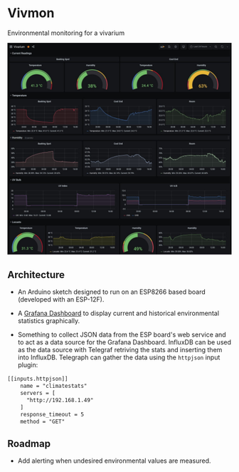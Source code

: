 # Vivmon

Environmental monitoring for a vivarium

![Screenshot](/screenshot.jpg)

## Architecture

- An Arduino sketch designed to run on an ESP8266 based board (developed with an ESP-12F).

- A [Grafana Dashboard](/graphana-dashboard.json) to display current and historical environmental statistics graphically.

- Something to collect JSON data from the ESP board's web service and to act as a data source for the Grafana Dashboard. InfluxDB can be used as the data source with Telegraf retriving the stats and inserting them into InfluxDB. Telegraph can gather the data using the `httpjson` input plugin:


```
[[inputs.httpjson]]
    name = "climatestats"
    servers = [
      "http://192.168.1.49"
    ]
    response_timeout = 5
    method = "GET"
```

## Roadmap

- Add alerting when undesired environmental values are measured.
